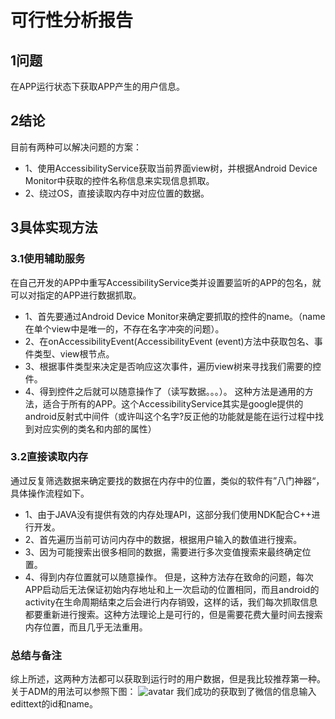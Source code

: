# 可行性分析报告
## 1问题
在APP运行状态下获取APP产生的用户信息。
## 2结论
目前有两种可以解决问题的方案：
* 1、使用AccessibilityService获取当前界面view树，并根据Android Device Monitor中获取的控件名称信息来实现信息抓取。
* 2、绕过OS，直接读取内存中对应位置的数据。
## 3具体实现方法
### 3.1使用辅助服务
在自己开发的APP中重写AccessibilityService类并设置要监听的APP的包名，就可以对指定的APP进行数据抓取。
* 1、首先要通过Android Device Monitor来确定要抓取的控件的name。（name在单个view中是唯一的，不存在名字冲突的问题）。
* 2、在onAccessibilityEvent(AccessibilityEvent (event)方法中获取包名、事件类型、view根节点。
* 3、根据事件类型来决定是否响应这次事件，遍历view树来寻找我们需要的控件。
* 4、得到控件之后就可以随意操作了（读写数据。。。）。
这种方法是通用的方法，适合于所有的APP。这个AccessibilityService其实是google提供的android反射式中间件（或许叫这个名字?反正他的功能就是能在运行过程中找到对应实例的类名和内部的属性）
### 3.2直接读取内存
通过反复筛选数据来确定要找的数据在内存中的位置，类似的软件有”八门神器“，具体操作流程如下。
* 1、由于JAVA没有提供有效的内存处理API，这部分我们使用NDK配合C++进行开发。
* 2、首先遍历当前可访问内存中的数据，根据用户输入的数值进行搜索。
* 3、因为可能搜索出很多相同的数据，需要进行多次变值搜索来最终确定位置。
* 4、得到内存位置就可以随意操作。
但是，这种方法存在致命的问题，每次APP启动后无法保证初始内存地址和上一次启动的位置相同，而且android的activity在生命周期结束之后会进行内存销毁，这样的话，我们每次抓取信息都要重新进行搜索。这种方法理论上是可行的，但是需要花费大量时间去搜索内存位置，而且几乎无法重用。
### 总结与备注
综上所述，这两种方法都可以获取到运行时的用户数据，但是我比较推荐第一种。
关于ADM的用法可以参照下图：
![avatar](/img/zz.jpg)
我们成功的获取到了微信的信息输入edittext的id和name。
